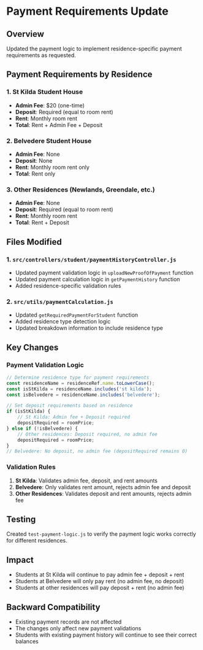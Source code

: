 # Payment Requirements Update

## Overview
Updated the payment logic to implement residence-specific payment requirements as requested.

## Payment Requirements by Residence

### 1. St Kilda Student House
- **Admin Fee**: $20 (one-time)
- **Deposit**: Required (equal to room rent)
- **Rent**: Monthly room rent
- **Total**: Rent + Admin Fee + Deposit

### 2. Belvedere Student House
- **Admin Fee**: None
- **Deposit**: None
- **Rent**: Monthly room rent only
- **Total**: Rent only

### 3. Other Residences (Newlands, Greendale, etc.)
- **Admin Fee**: None
- **Deposit**: Required (equal to room rent)
- **Rent**: Monthly room rent
- **Total**: Rent + Deposit

## Files Modified

### 1. `src/controllers/student/paymentHistoryController.js`
- Updated payment validation logic in `uploadNewProofOfPayment` function
- Updated payment calculation logic in `getPaymentHistory` function
- Added residence-specific validation rules

### 2. `src/utils/paymentCalculation.js`
- Updated `getRequiredPaymentForStudent` function
- Added residence type detection logic
- Updated breakdown information to include residence type

## Key Changes

### Payment Validation Logic
```javascript
// Determine residence type for payment requirements
const residenceName = residenceRef.name.toLowerCase();
const isStKilda = residenceName.includes('st kilda');
const isBelvedere = residenceName.includes('belvedere');

// Set deposit requirements based on residence
if (isStKilda) {
    // St Kilda: Admin fee + Deposit required
    depositRequired = roomPrice;
} else if (!isBelvedere) {
    // Other residences: Deposit required, no admin fee
    depositRequired = roomPrice;
}
// Belvedere: No deposit, no admin fee (depositRequired remains 0)
```

### Validation Rules
1. **St Kilda**: Validates admin fee, deposit, and rent amounts
2. **Belvedere**: Only validates rent amount, rejects admin fee and deposit
3. **Other Residences**: Validates deposit and rent amounts, rejects admin fee

## Testing
Created `test-payment-logic.js` to verify the payment logic works correctly for different residences.

## Impact
- Students at St Kilda will continue to pay admin fee + deposit + rent
- Students at Belvedere will only pay rent (no admin fee, no deposit)
- Students at other residences will pay deposit + rent (no admin fee)

## Backward Compatibility
- Existing payment records are not affected
- The changes only affect new payment validations
- Students with existing payment history will continue to see their correct balances 